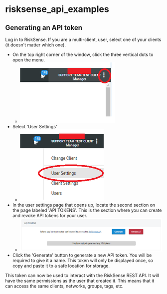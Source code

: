 # risksense_api_examples

## Generating an API token

Log in to RiskSense.  If you are a multi-client, user, select one of your clients (it doesn't matter which one).
* On the top right corner of the window, click the three vertical dots to open the menu.
  * ![Menu Location](https://github.com/risksense/risksense_api_examples/blob/master/readme_images/menu_location.png)
* Select 'User Settings'
  * ![User Settings](https://github.com/risksense/risksense_api_examples/blob/master/readme_images/user_settings_menu.png)
* In the user settings page that opens up, locate the second section on the page labeled 'API TOKENS'.  This is the 
section where you can create and revoke API tokens for your user.
  * ![API TOKEN](https://github.com/risksense/risksense_api_examples/blob/master/readme_images/generate.PNG)
* Click the 'Generate' button to generate a new API token.  You will be required to give it a name.  This token
will only be displayed once, so copy and paste it to a safe location for storage.

This token can now be used to interact with the RiskSense REST API.  It will have the same permissions as the user 
that created it.  This means that it can access the same clients, networks, groups, tags, etc.